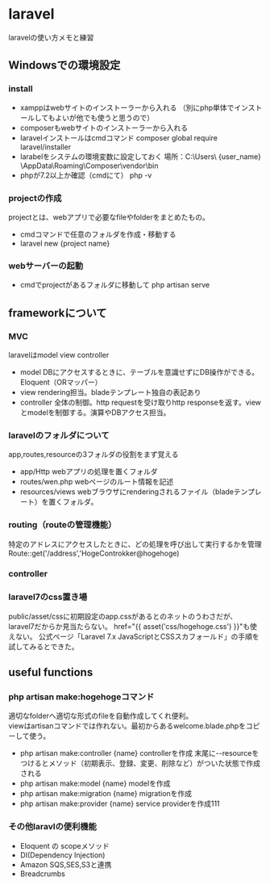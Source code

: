 # laravel
laravelの使い方メモと練習

## Windowsでの環境設定
### install
- xamppはwebサイトのインストーラーから入れる
（別にphp単体でインストールしてもよいが他でも使うと思うので）
- composerもwebサイトのインストーラーから入れる
- laravelインストールはcmdコマンド
composer global require laravel/installer
- larabelをシステムの環境変数に設定しておく
場所：C:\Users\ {user_name} \AppData\Roaming\Composer\vendor\bin
- phpが7.2以上か確認（cmdにて）
php -v
### projectの作成
projectとは、webアプリで必要なfileやfolderをまとめたもの。
- cmdコマンドで任意のフォルダを作成・移動する
- laravel new {project name}
### webサーバーの起動
- cmdでprojectがあるフォルダに移動して
php artisan serve

## frameworkについて
### MVC
laravelはmodel view controller
- model  DBにアクセスするときに、テーブルを意識せずにDB操作ができる。Eloquent（ORマッパー）
- view  rendering担当。bladeテンプレート独自の表記あり
- controller  全体の制御。http requestを受け取りhttp responseを返す。viewとmodelを制御する。演算やDBアクセス担当。
### laravelのフォルダについて
app,routes,resourceの3フォルダの役割をまず覚える
- app/Http  webアプリの処理を置くフォルダ
- routes/wen.php  webページのルート情報を記述
- resources/views  webブラウザにrenderingされるファイル（bladeテンプレート）を置くフォルダ。
### routing（routeの管理機能）
特定のアドレスにアクセスしたときに、どの処理を呼び出して実行するかを管理
Route::get('/address','HogeControkker@hogehoge)
### controller

### laravel7のcss置き場
public/asset/cssに初期設定のapp.cssがあるとのネットのうわさだが、laravel7だからか見当たらない。
href="{{ asset('css/hogehoge.css') }}"も使えない。
公式ページ「Laravel 7.x JavaScriptとCSSスカフォールド」の手順を試してみるとできた。


## useful functions
### php artisan make:hogehogeコマンド
適切なfolderへ適切な形式のfileを自動作成してくれ便利。<br>
viewはartisanコマンドでは作れない。最初からあるwelcome.blade.phpをコピーして使う。
- php artisan make:controller {name}  controllerを作成
末尾に--resourceをつけるとメソッド（初期表示、登録、変更、削除など）がついた状態で作成される
- php artisan make:model {name}  modelを作成
- php artisan make:migration {name}  migrationを作成
- php artisan make:provider {name} service providerを作成111
### その他laravlの便利機能
- Eloquent の scopeメソッド
- DI(Dependency Injection)
- Amazon SQS,SES,S3と連携
- Breadcrumbs